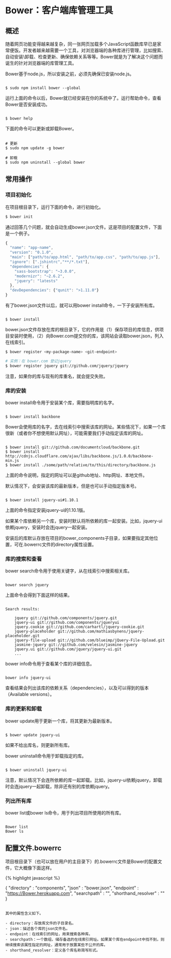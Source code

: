 
# Bower：客户端库管理工具


## 概述

随着网页功能变得越来越复杂，同一张网页加载多个JavaScript函数库早已是家常便饭。开发者越来越需要一个工具，对浏览器端的各种库进行管理，比如搜索、自动安装\卸载、检查更新、确保依赖关系等等。Bower就是为了解决这个问题而诞生的针对浏览器端的库管理工具。

Bower基于node.js，所以安装之前，必须先确保已安装node.js。

```

$ sudo npm install bower --global

```

运行上面的命令以后，Bower就已经安装在你的系统中了。运行帮助命令，查看Bower是否安装成功。

```

$ bower help

```

下面的命令可以更新或卸载Bower。

```

# 更新
$ sudo npm update -g bower

# 卸载
$ sudo npm uninstall --global bower

```

## 常用操作

### 项目初始化

在项目根目录下，运行下面的命令，进行初始化。

```bash
$ bower init
```

通过回答几个问题，就会自动生成bower.json文件。这是项目的配置文件，下面是一个例子。

```javascript
{
  "name": "app-name",
  "version": "0.1.0",
  "main": ["path/to/app.html", "path/to/app.css", "path/to/app.js"],
  "ignore": [".jshintrc","**/*.txt"],
  "dependencies": {
    "sass-bootstrap": "~3.0.0",
    "modernizr": "~2.6.2",
    "jquery": "latests"
  },
  "devDependencies": {"qunit": ">1.11.0"}
}
```

有了bower.json文件以后，就可以用bower install命令，一下子安装所有库。

```

$ bower install

```

bower.json文件存放在库的根目录下，它的作用是（1）保存项目的库信息，供项目安装时使用，（2）向Bower.com提交你的库，该网站会读取bower.json，列入在线索引。

```bash
$ bower register <my-package-name> <git-endpoint>

# 实例：在 bower.com 登记jquery
$ bower register jquery git://github.com/jquery/jquery
```

注意，如果你的库与现有的库重名，就会提交失败。

### 库的安装

bower install命令用于安装某个库，需要指明库的名字。

```

$ bower install backbone

```

Bower会使用库的名字，去在线索引中搜索该库的网址。某些情况下，如果一个库很新（或者你不想使用默认网址），可能需要我们手动指定该库的网址。

```

$ bower install git://github.com/documentcloud/backbone.git
$ bower install http://cdnjs.cloudflare.com/ajax/libs/backbone.js/1.0.0/backbone-min.js
$ bower install ./some/path/relative/to/this/directory/backbone.js

```

上面的命令说明，指定的网址可以是github地址、http网址、本地文件。

默认情况下，会安装该库的最新版本，但是也可以手动指定版本号。

```

$ bower install jquery-ui#1.10.1

```

上面的命令指定安装jquery-ui的1.10.1版。

如果某个库依赖另一个库，安装时默认将所依赖的库一起安装。比如，jquery-ui依赖jquery，安装时会连jquery一起安装。

安装后的库默认存放在项目的bower_components子目录，如果要指定其他位置，可在.bowerrc文件的directory属性设置。

### 库的搜索和查看

bower search命令用于使用关键字，从在线索引中搜索相关库。

```

bower search jquery

```

上面命令会得到下面这样的结果。

```

Search results:

    jquery git://github.com/components/jquery.git
    jquery-ui git://github.com/components/jqueryui
    jquery.cookie git://github.com/carhartl/jquery-cookie.git
    jquery-placeholder git://github.com/mathiasbynens/jquery-placeholder.git
    jquery-file-upload git://github.com/blueimp/jQuery-File-Upload.git
    jasmine-jquery git://github.com/velesin/jasmine-jquery
    jquery.ui git://github.com/jquery/jquery-ui.git
    ...

```

bower info命令用于查看某个库的详细信息。

```

bower info jquery-ui

```

查看结果会列出该库的依赖关系（dependencies），以及可以得到的版本（Available versions）。

### 库的更新和卸载

bower update用于更新一个库，将其更新为最新版本。

```

$ bower update jquery-ui

```

如果不给出库名，则更新所有库。

bower uninstall命令用于卸载指定的库。

```

$ bower uninstall jquery-ui

```

注意，默认情况下会连所依赖的库一起卸载。比如，jquery-ui依赖jquery，卸载时会连jquery一起卸载，除非还有别的库依赖jquery。

### 列出所有库

bower list或bower ls命令，用于列出项目所使用的所有库。

```

Bower list
Bower ls

```

## 配置文件.bowerrc

项目根目录下（也可以放在用户的主目录下）的.bowerrc文件是Bower的配置文件，它大概像下面这样。

{% highlight javascript %}

{
  "directory" : "components",
  "json"      : "bower.json",
  "endpoint"  : "https://Bower.herokuapp.com",
  "searchpath"  : "",
  "shorthand_resolver" : ""
}

```

其中的属性含义如下。

- directory：存放库文件的子目录名。
- json：描述各个库的json文件名。 
- endpoint：在线索引的网址，用来搜索各种库。
- searchpath：一个数组，储存备选的在线索引网址。如果某个库在endpoint中找不到，则继续搜索该属性指定的网址，通常用于放置某些不公开的库。
- shorthand_resolver：定义各个库名称简写形式。
